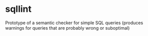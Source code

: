 # sqllint
Prototype of a semantic checker for simple SQL queries (produces warnings for queries that are probably wrong or suboptimal)
